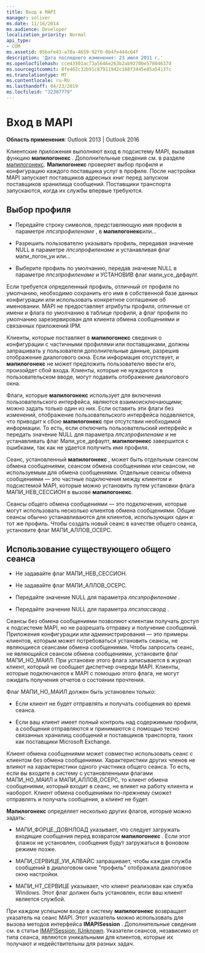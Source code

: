 ```yaml
---
title: Вход в MAPI
manager: soliver
ms.date: 11/16/2014
ms.audience: Developer
localization_priority: Normal
api_type:
- COM
ms.assetid: 05bafe43-a78a-4659-92f0-0b4fe444c64f
description: 'Дата последнего изменения: 23 июля 2011 г.'
ms.openlocfilehash: cce43301ac73a5646e263b2ab92700e57804637d
ms.sourcegitcommit: 8fe462c32b91c87911942c188f3445e85a54137c
ms.translationtype: MT
ms.contentlocale: ru-RU
ms.lasthandoff: 04/23/2019
ms.locfileid: "32307779"
---
```

# <a name="logging-on-to-mapi"></a>Вход в MAPI
 
**Область применения**: Outlook 2013 | Outlook 2016 
  
Клиентские приложения выполняют вход в подсистему MAPI, вызывая функцию **мапилогонекс** . Дополнительные сведения см. в разделе [мапилогонекс](mapilogonex.md). **Мапилогонекс** проверяет выбор профиля и конфигурацию каждого поставщика услуг в профиле. После настройки MAPI запускает поставщиков адресных книг перед запуском поставщиков хранилища сообщений. Поставщики транспорта запускаются, когда их службы впервые требуются. 
  
## <a name="choose-a-profile"></a>Выбор профиля
  
- Передайте строку символов, представляющую имя профиля в параметре _лпсзпрофиленаме_ , в **мапилогонекс**или...
    
- Разрешить пользователю указывать профиль, передавая значение NULL в параметре _лпсзпрофиленаме_ и устанавливая флаг мапи_логон_уи или... 

- Выберите профиль по умолчанию, передав значение NULL в параметре _лпсзпрофиленаме_ и УСТАНОВИВ флаг мапи_усе_дефаулт. 
    
Если требуется определенный профиль, отличный от профиля по умолчанию, необходимо сохранить его имя в собственной базе данных конфигурации или использовать конкретное соглашение об именовании. MAPI не предоставляет атрибуты профиля, отличные от имени и флага по умолчанию в таблице профиля, а флаг профиля по умолчанию зарезервирован для клиента обмена сообщениями и связанных приложений IPM.
  
Клиенты, которые поставляет в **мапилогонекс** сведения о конфигурации с частичными профилями или поставщиками, должны запрашивать у пользователя дополнительные данные, разрешив отображение диалогового окна. Если информация отсутствует, и **мапилогонекс** не может предложить пользователю ввести его, произойдет сбой входа. Клиенты, которые не нуждаются в пользовательском вводе, могут подавить отображение диалогового окна. 
  
Флаги, которые **мапилогонекс** использует для включения пользовательского интерфейса, являются взаимоисключающими; можно задать только один из них. Если оставить эти флаги без изменений, отображение пользовательского интерфейса подавляется, что приводит к сбою **мапилогонекс** при отсутствии необходимой информации. То есть, если отключить пользовательский интерфейс и передать значение NULL для параметра _лпсзпрофиленаме_ и не устанавливать флаг Мапи_усе_дефаулт, **мапилогонекс** завершится с ошибками, так как не удается получить имя профиля. 
  
Сеанс, установленный **мапилогонекс** , может быть отдельным сеансом обмена сообщениями, сеансом обмена сообщениями или сеансом, не используемым для обмена сообщениями. Отдельные сеансы обмена сообщениями — это частные подключения между клиентом и подсистемой MAPI, которые можно установить путем установки флага МАПИ_НЕВ_СЕССИОН в вызове **мапилогонекс**.
  
Сеансы общего обмена сообщениями — это подключения, которые могут использовать несколько клиентов обмена сообщениями. Общие сеансы обычно устанавливаются для клиентов, использующих один и тот же профиль. Чтобы создать новый сеанс в качестве общего сеанса, установите флаг МАПИ_АЛЛОВ_ОСЕРС. 
  
## <a name="use-an-existing-shared-session"></a>Использование существующего общего сеанса
  
- Не задавайте флаг МАПИ_НЕВ_СЕССИОН.
    
- Не задавайте флаг МАПИ_АЛЛОВ_ОСЕРС.
    
- Передайте значение NULL для параметра _лпсзпрофиленаме_ . 
    
- Передайте значение NULL для параметра _лпсзпассворд_ . 
    
Сеансы без обмена сообщениями позволяют клиентам получать доступ к подсистеме MAPI, но не разрешать отправку и получение сообщений. Приложения конфигурации или администрирования — это примеры клиентов, которым может потребоваться установить сеансы, не являющиеся сеансами обмена сообщениями. Чтобы запросить сеанс, не являющийся сеансом обмена сообщениями, установите флаг МАПИ_НО_МАИЛ. При установке этого флага записывается в журнал клиент, который не сообщает диспетчер очереди MAPI. Клиенты, которые подключаются к MAPI с помощью этого флага, не могут ожидать получения отчетов о состоянии прочтения.
  
Флаг МАПИ_НО_МАИЛ должен быть установлен только:
  
- Если клиент не будет отправлять и получать сообщения во время сеанса.
    
- Если ваш клиент имеет полный контроль над содержимым профиля, а сообщения отправляются и принимаются с помощью тесно связанных хранилищ сообщений и поставщиков транспорта, таких как поставщики Microsoft Exchange.
    
Клиент обмена сообщениями может совместно использовать сеанс с клиентом без обмена сообщениями. Характеристики других членов не влияют на характеристики одного участника общего сеанса. То есть, если вы входите в систему с установленными флагами МАПИ_НО_МАИЛ и МАПИ_АЛЛОВ_ОСЕРС, то клиент обмена сообщениями, который входит в сеанс, не влияет на работу клиента и наоборот. Клиент обмена сообщениями по-прежнему сможет отправлять и получать сообщения, а клиент не будет.
  
**Мапилогонекс** определяет несколько других флагов, которые можно задать: 
  
- МАПИ_ФОРЦЕ_ДОВНЛОАД указывает, что следует загружать входящие сообщения перед возвратом **мапилогонекс** . Если этот флажок не установлен, сообщения будут загружаться в фоновом режиме позже. 
    
- МАПИ_СЕРВИЦЕ_УИ_АЛВАЙС запрашивает, чтобы каждая служба сообщений в диалоговом окне "профиль" отображала диалоговое окно настройки.
    
- МАПИ_НТ_СЕРВИЦЕ указывает, что клиент реализован как служба Windows. Этот флаг должен быть установлен, если ваш клиент является службой.
    
При каждом успешном входе в систему **мапилогонекс** возвращает указатель на сеанс MAPI. Этот указатель можно использовать для вызова методов интерфейса **IMAPISession** . Дополнительные сведения см. в статье [IMAPISession: IUnknown](imapisessioniunknown.md). Указатели сеансов, независимо от типа сеанса, являются уникальными для клиентов, которые их получают и недействительны для разных задач.
  

